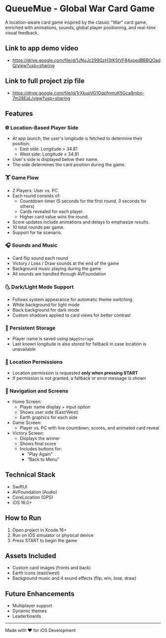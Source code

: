# QueueMue - Global War Card Game

A location-aware card game inspired by the classic "War" card game, enriched with animations, sounds, global player positioning, and real-time visual feedback.

## Link to app demo video
- https://drive.google.com/file/d/1JNuJc299GzH3tK5tVF84xpedBBBQOadQ/view?usp=sharing

## Link to full project zip file
- https://drive.google.com/file/d/1rXkupVG1OqpfnmuK5Gca8mbn-7m28EaL/view?usp=sharing
  
## Features

### 🌐 Location-Based Player Side
- At app launch, the user's longitude is fetched to determine their position:
  - East side: Longitude > 34.81
  - West side: Longitude ≤ 34.81
- User's side is displayed below their name.
- The side determines the card position during the game.

### 🏋️ Game Flow
- 2 Players: User vs. PC.
- Each round consists of:
  - Countdown timer (5 seconds for the first round, 3 seconds for others)
  - Cards revealed for each player.
  - Higher card value wins the round.
- Score updates include animations and delays to emphasize results.
- 10 total rounds per game.
- Support for tie scenario.

### 🎧 Sounds and Music
- Card flip sound each round
- Victory / Loss / Draw sounds at the end of the game
- Background music playing during the game
- All sounds are handled through AVFoundation

### 🌜 Dark/Light Mode Support
- Follows system appearance for automatic theme switching
- White background for light mode
- Black background for dark mode
- Custom shadows applied to card views for better contrast

### 📁 Persistent Storage
- Player name is saved using `@AppStorage`
- Last known longitude is also stored for fallback in case location is unavailable

### 📍 Location Permissions
- Location permission is requested **only when pressing START**
- If permission is not granted, a fallback or error message is shown

### 📕 Navigation and Screens
- Home Screen:
  - Player name display + input option
  - Shows user side (East/West)
  - Earth graphics for each side
- Game Screen:
  - Player vs. PC with live countdown, scores, and animated card reveal
- Victory Screen:
  - Displays the winner
  - Shows final score
  - Includes buttons for:
    - "Play Again"
    - "Back to Menu"

## Technical Stack
- SwiftUI
- AVFoundation (Audio)
- CoreLocation (GPS)
- iOS 16.0+

## How to Run
1. Open project in Xcode 16+
2. Run on iOS simulator or physical device
4. Press START to begin the game

## Assets Included
- Custom card images (fronts and back)
- Earth icons (east/west)
- Background music and 4 sound effects (flip, win, lose, draw)

## Future Enhancements
- Multiplayer support
- Dynamic themes
- Leaderboards

---

Made with ❤️ for iOS Development
